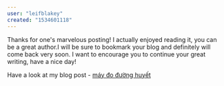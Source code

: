 ```yaml
---
user: "leifblakey"
created: "1534601118"
---
```


Thanks for one's marvelous posting! I actually enjoyed reading it, you can be a great author.I will be sure to bookmark your 
blog and definitely will come back very soon. I want to encourage you to continue your great writing, have a 
nice day!

Have a look at my blog post - <a href="https://ytenamgiao.com/">máy đo đường huyết</a>

